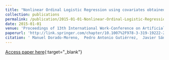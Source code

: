 ```yaml
---
title: "Nonlinear Ordinal Logistic Regression using covariates obtained by Radial Basis Function neural networks models"
collection: publications
permalink: /publication/2015-01-01-Nonlinear-Ordinal-Logistic-Regression-using-covariates-obtained-by-Radial-Basis-Function-neural-networks-models
date: 2015-01-01
venue: 'Proceedings of 13th International Work-Conference on Artificial Neural Networks (IWANN 2015)'
paperurl: 'http://link.springer.com/chapter/10.1007%2F978-3-319-19222-2_7'
citation: ' Manuel Dorado-Moreno,  Pedro Antonio Gutiérrez,  Javier Sánchez-Monedero,  César Hervás-Martínez, &quot;Nonlinear Ordinal Logistic Regression using covariates obtained by Radial Basis Function neural networks models.&quot; Proceedings of 13th International Work-Conference on Artificial Neural Networks (IWANN 2015), Vol.9095, 2015, Palma de Mallorca (Spain), pp.80--91.'
---
```

[Access paper here](http://link.springer.com/chapter/10.1007%2F978-3-319-19222-2_7){:target="_blank"}
